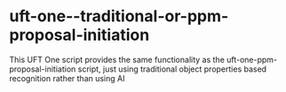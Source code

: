 # uft-one--traditional-or-ppm-proposal-initiation
This UFT One script provides the same functionality as the uft-one-ppm-proposal-initiation script, just using traditional object properties based recognition rather than using AI
